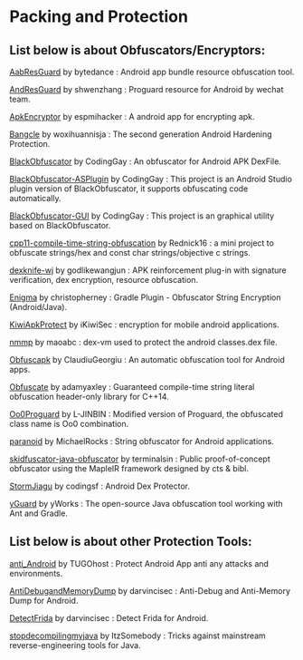 # Packing and Protection

## List below is about Obfuscators/Encryptors:

[AabResGuard](https://github.com/bytedance/AabResGuard) by bytedance : Android app bundle resource obfuscation tool.

[AndResGuard](https://github.com/shwenzhang/AndResGuard) by shwenzhang : Proguard resource for Android by wechat team.

[ApkEncryptor](https://github.com/espmihacker/ApkEncryptor) by espmihacker : A android app for encrypting apk.

[Bangcle](https://github.com/woxihuannisja/Bangcle) by woxihuannisja : The second generation Android Hardening Protection.

[BlackObfuscator](https://github.com/CodingGay/BlackObfuscator) by CodingGay : An obfuscator for Android APK DexFile.

[BlackObfuscator-ASPlugin](https://github.com/CodingGay/BlackObfuscator-ASPlugin) by CodingGay : This project is an Android Studio plugin version of BlackObfuscator, it supports obfuscating code automatically.

[BlackObfuscator-GUI](https://github.com/CodingGay/BlackObfuscator-GUI) by CodingGay : This project is an graphical utility based on BlackObfuscator.

[cpp11-compile-time-string-obfuscation](https://github.com/Rednick16/cpp11-compile-time-string-obfuscation) by Rednick16 : a mini project to obfuscate strings/hex and const char strings/objective c strings.

[dexknife-wj](https://github.com/godlikewangjun/dexknife-wj) by godlikewangjun : APK reinforcement plug-in with signature verification, dex encryption, resource obfuscation.

[Enigma](https://github.com/christopherney/Enigma) by christopherney : Gradle Plugin - Obfuscator String Encryption (Android/Java).

[KiwiApkProtect](https://github.com/iKiwiSec/KiwiApkProtect) by iKiwiSec : encryption for mobile android applications.

[nmmp](https://github.com/maoabc/nmmp) by maoabc : dex-vm used to protect the android classes.dex file.

[Obfuscapk](https://github.com/ClaudiuGeorgiu/Obfuscapk) by ClaudiuGeorgiu : An automatic obfuscation tool for Android apps.

[Obfuscate](https://github.com/adamyaxley/Obfuscate) by adamyaxley : Guaranteed compile-time string literal obfuscation header-only library for C++14.

[Oo0Proguard](https://github.com/L-JINBIN/Oo0Proguard) by L-JINBIN : Modified version of Proguard, the obfuscated class name is Oo0 combination.

[paranoid](https://github.com/MichaelRocks/paranoid) by MichaelRocks : String obfuscator for Android applications.

[skidfuscator-java-obfuscator](https://github.com/terminalsin/skidfuscator-java-obfuscator) by terminalsin : Public proof-of-concept obfuscator using the MapleIR framework designed by cts & bibl.

[StormJiagu](https://github.com/codingsf/StormJiagu) by codingsf : Android Dex Protector.

[yGuard](https://github.com/yWorks/yGuard) by yWorks : The open-source Java obfuscation tool working with Ant and Gradle.

## List below is about other Protection Tools:

[anti_Android](https://github.com/TUGOhost/anti_Android) by TUGOhost : Protect Android App anti any attacks and environments.

[AntiDebugandMemoryDump](https://github.com/darvincisec/AntiDebugandMemoryDump) by darvincisec : Anti-Debug and Anti-Memory Dump for Android.

[DetectFrida](https://github.com/darvincisec/DetectFrida) by darvincisec : Detect Frida for Android.

[stopdecompilingmyjava](https://github.com/ItzSomebody/stopdecompilingmyjava) by ItzSomebody : Tricks against mainstream reverse-engineering tools for Java.
